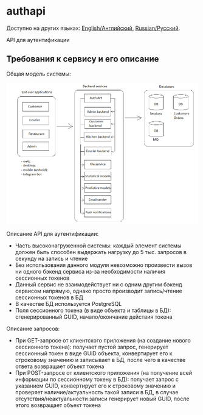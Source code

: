# authapi

Доступно на других языках: [English/Английский](authapi.md), [Russian/Русский](authapi.ru.md). 

API для аутентификации 

## Требования к сервису и его описание 

Общая модель системы: 

![system_overall](img/system_overall.png)

Описание API для аутентификации: 
- Часть высоконагруженной системы: каждый элемент системы должен быть способен выдержать нагрузку до 5 тыс. запросов в секунду на запись и чтение
- Без использования данного модуля невозможно произвести вызов ни одного бэкенд сервиса из-за необходимости наличия сессионных токенов
- Данный сервис не взаимодействует ни с одним другим бэкенд сервисом напрямую, однако просто производит запись/чтение сессионных токенов в БД
- В качестве БД используется PostgreSQL
- Поля сессионного токена (в виде объекта и таблицы в БД): сгенерированный GUID, начало/окончание действия токена

Описание запросов: 
- При GET-запросе от клиентского приложения (на создание нового сессионного токена): получает пустой запрос, генерирует сессионный токен в виде GUID объекта, конвертирует его к строковому значению и записывает в БД, после чего в качестве ответа возвращает объект токена
- При POST-запросе от клиентского приложения (на получение всей информации по сессионному токену в БД): получает запрос с указанием GUID, конвертирует его к строковому значению и проверяет наличие/актуальность такой записи в БД, в случае отсутствия/неактуальности записи генерирует новый GUID, после этого возвращает объект токена
